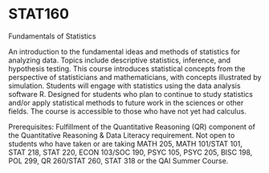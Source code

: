 # STAT160
Fundamentals of Statistics

An introduction to the fundamental ideas and methods of statistics for analyzing data. Topics include descriptive statistics, inference, and hypothesis testing. This course introduces statistical concepts from the perspective of statisticians and mathematicians, with concepts illustrated by simulation. Students will engage with statistics using the data analysis software R. Designed for students who plan to continue to study statistics and/or apply statistical methods to future work in the sciences or other fields. The course is accessible to those who have not yet had calculus.

Prerequisites: Fulfillment of the Quantitative Reasoning (QR) component of the Quantitative Reasoning \& Data Literacy requirement. Not open to students who have taken or are taking MATH 205, MATH 101/STAT 101, STAT 218, STAT 220, ECON 103/SOC 190, PSYC 105, PSYC 205, BISC 198, POL 299, QR 260/STAT 260, STAT 318 or the QAI Summer Course.